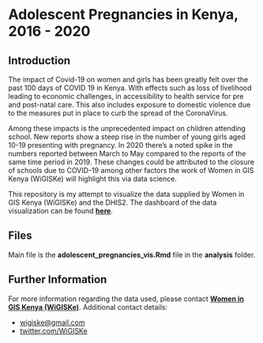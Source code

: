 Adolescent Pregnancies in Kenya, 2016 - 2020
================

## Introduction

The impact of Covid-19 on women and girls has been greatly felt over the
past 100 days of COVID 19 in Kenya. With effects such as loss of
livelihood leading to economic challenges, in accessibility to health
service for pre and post-natal care. This also includes exposure to
domestic violence due to the measures put in place to curb the spread of
the CoronaVirus.

Among these impacts is the unprecedented impact on children attending
school. New reports show a steep rise in the number of young girls aged
10-19 presenting with pregnancy. In 2020 there’s a noted spike in the
numbers reported between March to May compared to the reports of the
same time period in 2019. These changes could be attributed to the
closure of schools due to COVID-19 among other factors the work of Women
in GIS Kenya (WiGISKe) will highlight this via data science.

This repository is my attempt to visualize the data supplied by Women in
GIS Kenya (WiGISKe) and the DHIS2. The dashboard of the data
visualization can be found
[**here**](https://sanmari.shinyapps.io/adolescent_pregnancies_vis).

## Files

Main file is the **adolescent\_pregnancies\_vis.Rmd** file in the
**analysis** folder.

## Further Information

For more information regarding the data used, please contact [**Women in
GIS Kenya (WiGISKe)**](http://wigis.co.ke/). Additional contact details:

  - <i class="fa fa-envelope"></i> <wigiske@gmail.com>
  - <i class="fa fa-twitter"></i>
    [twitter.com/WiGISKe](https://twitter.com/WiGISKe)
